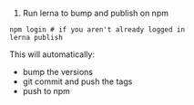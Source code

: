 1. Run lerna to bump and publish on npm

```
npm login # if you aren't already logged in
lerna publish
```

This will automatically: 

- bump the versions
- git commit and push the tags
- push to npm
